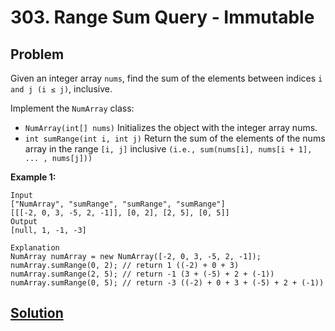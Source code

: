 # 303. Range Sum Query - Immutable

## Problem

Given an integer array ```nums```, find the sum of the elements between indices ```i and j (i ≤ j)```, inclusive.

Implement the ```NumArray``` class:
  * ```NumArray(int[] nums)``` Initializes the object with the integer array nums.
  * ```int sumRange(int i, int j)``` Return the sum of the elements of the nums array in the range ```[i, j]``` inclusive ```(i.e., sum(nums[i], nums[i + 1], ... , nums[j]))```
 

**Example 1:**
```
Input
["NumArray", "sumRange", "sumRange", "sumRange"]
[[[-2, 0, 3, -5, 2, -1]], [0, 2], [2, 5], [0, 5]]
Output
[null, 1, -1, -3]
```
```
Explanation
NumArray numArray = new NumArray([-2, 0, 3, -5, 2, -1]);
numArray.sumRange(0, 2); // return 1 ((-2) + 0 + 3)
numArray.sumRange(2, 5); // return -1 (3 + (-5) + 2 + (-1)) 
numArray.sumRange(0, 5); // return -3 ((-2) + 0 + 3 + (-5) + 2 + (-1))
```

## [Solution](answer.py)
